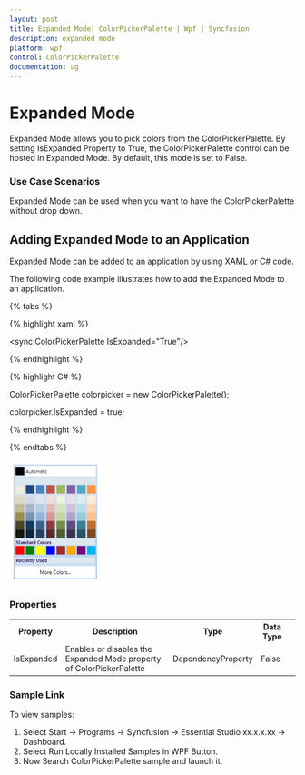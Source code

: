 ```yaml
---
layout: post
title: Expanded Mode| ColorPickerPalette | Wpf | Syncfusion
description: expanded mode
platform: wpf
control: ColorPickerPalette
documentation: ug
---
```


# Expanded Mode

Expanded Mode allows you to pick colors from the ColorPickerPalette. By setting IsExpanded Property to True, the ColorPickerPalette control can be hosted in Expanded Mode. By default, this mode is set to False.

### Use Case Scenarios

Expanded Mode can be used when you want to have the ColorPickerPalette without drop down.

## Adding Expanded Mode to an Application 

Expanded Mode can be added to an application by using XAML or C# code.

The following code example illustrates how to add the Expanded Mode to an application.


{% tabs %}

{% highlight xaml %}

<sync:ColorPickerPalette IsExpanded="True"/>

{% endhighlight %}

{% highlight C# %}

    
 ColorPickerPalette colorpicker = new ColorPickerPalette();
      
 colorpicker.IsExpanded = true;
 
{% endhighlight %}

{% endtabs %}

![](Expanded-Mode_images/Expanded-Mode_img1.png)





### Properties


<table>
<tr>
<th>
Property </th><th>
Description </th><th>
Type </th><th>
Data Type </th>
</tr>
<tr>
<td>
IsExpanded</td><td>
Enables or disables the Expanded Mode property of ColorPickerPalette</td><td>
DependencyProperty</td><td>
False</td><td>
</td></tr>
</table>


### Sample Link

To view samples: 

1. Select Start -> Programs -> Syncfusion -> Essential Studio xx.x.x.xx -> Dashboard.
2. Select Run Locally Installed Samples in WPF Button.
3. Now Search ColorPickerPalette sample and launch it.



